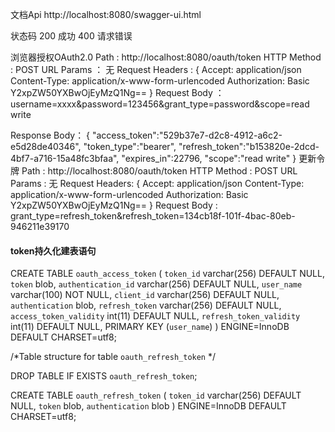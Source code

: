 文档Api
http://localhost:8080/swagger-ui.html

状态码
200 成功
400 请求错误




浏览器授权OAuth2.0 
Path : http://localhost:8080/oauth/token
HTTP Method : POST
URL Params ： 无
Request Headers : 
    {
    	Accept: application/json
		Content-Type: application/x-www-form-urlencoded
		Authorization: Basic Y2xpZW50YXBwOjEyMzQ1Ng==
	}
Request Body ： 
	username=xxxx&password=123456&grant_type=password&scope=read write
	
Response Body：
	{
	    "access_token":"529b37e7-d2c8-4912-a6c2-e5d28de40346",
	    "token_type":"bearer",
	    "refresh_token":"b153820e-2dcd-4bf7-a716-15a48fc3bfaa",
	    "expires_in":22796,
	    "scope":"read write"
	}
更新令牌
Path : http://localhost:8080/oauth/token
HTTP Method : POST
URL Params : 无
Request Headers:
	{
		Accept: application/json
		Content-Type: application/x-www-form-urlencoded
		Authorization: Basic Y2xpZW50YXBwOjEyMzQ1Ng==
	}
Request Body :
	grant_type=refresh_token&refresh_token=134cb18f-101f-4bac-80eb-946211e39170
	
#### token持久化建表语句


CREATE TABLE `oauth_access_token` (
  `token_id` varchar(256) DEFAULT NULL,
  `token` blob,
  `authentication_id` varchar(256) DEFAULT NULL,
  `user_name` varchar(100) NOT NULL,
  `client_id` varchar(256) DEFAULT NULL,
  `authentication` blob,
  `refresh_token` varchar(256) DEFAULT NULL,
  `access_token_validity` int(11) DEFAULT NULL,
  `refresh_token_validity` int(11) DEFAULT NULL,
  PRIMARY KEY (`user_name`)
) ENGINE=InnoDB DEFAULT CHARSET=utf8;

/*Table structure for table `oauth_refresh_token` */

DROP TABLE IF EXISTS `oauth_refresh_token`;

CREATE TABLE `oauth_refresh_token` (
  `token_id` varchar(256) DEFAULT NULL,
  `token` blob,
  `authentication` blob
) ENGINE=InnoDB DEFAULT CHARSET=utf8;



